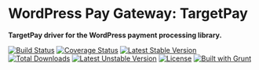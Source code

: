 # WordPress Pay Gateway: TargetPay

**TargetPay driver for the WordPress payment processing library.**

[![Build Status](https://travis-ci.org/wp-pay-gateways/targetpay.svg?branch=develop)](https://travis-ci.org/wp-pay-gateways/targetpay)
[![Coverage Status](https://coveralls.io/repos/wp-pay-gateways/targetpay/badge.png?branch=develop)](https://coveralls.io/r/wp-pay-gateways/targetpay?branch=develop)
[![Latest Stable Version](https://poser.pugx.org/wp-pay-gateways/targetpay/v/stable.svg)](https://packagist.org/packages/wp-pay-gateways/targetpay)
[![Total Downloads](https://poser.pugx.org/wp-pay-gateways/targetpay/downloads.svg)](https://packagist.org/packages/wp-pay-gateways/targetpay)
[![Latest Unstable Version](https://poser.pugx.org/wp-pay-gateways/targetpay/v/unstable.svg)](https://packagist.org/packages/wp-pay-gateways/targetpay)
[![License](https://poser.pugx.org/wp-pay-gateways/targetpay/license.svg)](https://packagist.org/packages/wp-pay-gateways/targetpay)
[![Built with Grunt](https://cdn.gruntjs.com/builtwith.png)](http://gruntjs.com/)

